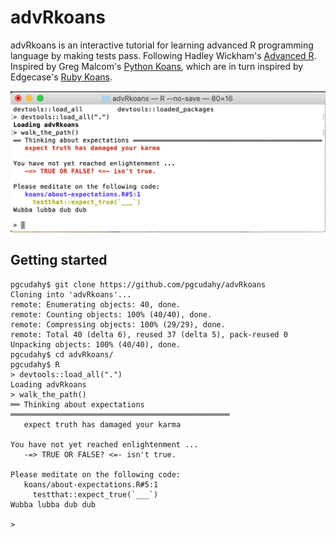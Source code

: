 # advRkoans
advRkoans is an interactive tutorial for learning advanced R programming language by making tests pass. 
Following Hadley Wickham's [Advanced R](https://adv-r.hadley.nz/). 
Inspired by Greg Malcom's [Python Koans](https://github.com/gregmalcolm/python_koans), 
which are in turn inspired by Edgecase's [Ruby Koans](http://rubykoans.com/).

<img src="man/images/screenshot.png" width="512">

## Getting started
```
pgcudahy$ git clone https://github.com/pgcudahy/advRkoans
Cloning into 'advRkoans'...
remote: Enumerating objects: 40, done.
remote: Counting objects: 100% (40/40), done.
remote: Compressing objects: 100% (29/29), done.
remote: Total 40 (delta 6), reused 37 (delta 5), pack-reused 0
Unpacking objects: 100% (40/40), done.
pgcudahy$ cd advRkoans/
pgcudahy$ R
> devtools::load_all(".")
Loading advRkoans
> walk_the_path()
══ Thinking about expectations ═════════════════════════════════════════════════
   expect truth has damaged your karma

You have not yet reached enlightenment ...
   -=> TRUE OR FALSE? <=- isn't true.

Please meditate on the following code:
   koans/about-expectations.R#5:1
     testthat::expect_true(`___`)
Wubba lubba dub dub

> 
```
